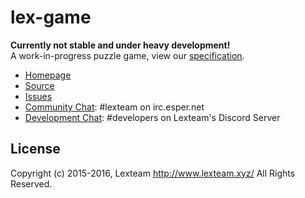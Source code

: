 lex-game
========

**Currently not stable and under heavy development!**  
A work-in-progress puzzle game, view our [specification](SPECIFICATION.md). 

* [Homepage]
* [Source]
* [Issues]
* [Community Chat]: #lexteam on irc.esper.net
* [Development Chat]: #developers on Lexteam's Discord Server

## License

Copyright (c) 2015-2016, Lexteam <http://www.lexteam.xyz/>
All Rights Reserved.

[Homepage]: https://git.lexteam.xyz/lex-game/Game
[Source]: https://git.lexteam.xyz/lex-game/Game
[Issues]: https://git.lexteam.xyz/lex-game/Game/issues
[Community Chat]: https://kiwiirc.com/client/irc.esper.net/?#lexteam
[Development Chat]: https://discordapp.com/channels/120647928820924418/129376424992702464
